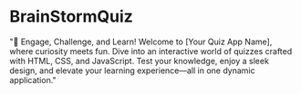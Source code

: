 # BrainStormQuiz
"🧠 Engage, Challenge, and Learn! Welcome to [Your Quiz App Name], where curiosity meets fun. Dive into an interactive world of quizzes crafted with HTML, CSS, and JavaScript. Test your knowledge, enjoy a sleek design, and elevate your learning experience—all in one dynamic application."
